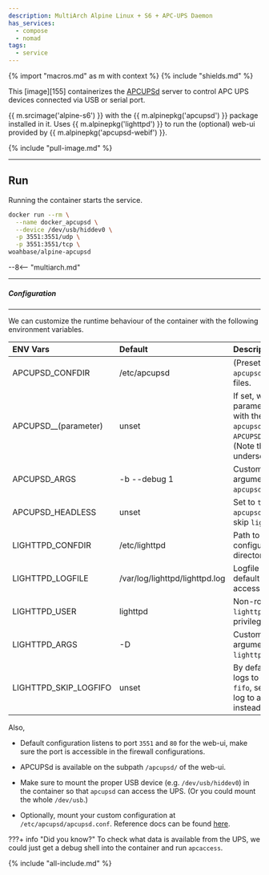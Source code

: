 ```yaml
---
description: MultiArch Alpine Linux + S6 + APC-UPS Daemon
has_services:
  - compose
  - nomad
tags:
  - service
---
```


{% import "macros.md" as m with context %}
{% include "shields.md" %}

This [image][155] containerizes the [APCUPSd][2] server to
control APC UPS devices connected via USB or serial port.

{{ m.srcimage('alpine-s6') }} with the {{ m.alpinepkg('apcupsd')
}} package installed in it. Uses {{ m.alpinepkg('lighttpd') }} to
run the (optional) web-ui provided by {{ m.alpinepkg('apcupsd-webif') }}.

{% include "pull-image.md" %}

---
Run
---

Running the container starts the service.

``` sh
docker run --rm \
  --name docker_apcupsd \
  --device /dev/usb/hiddev0 \
  -p 3551:3551/udp \
  -p 3551:3551/tcp \
woahbase/alpine-apcupsd
```

--8<-- "multiarch.md"

---
##### Configuration
---

We can customize the runtime behaviour of the container with the
following environment variables.

| ENV Vars              | Default                        | Description
| :---                  | :---                           | :---
| APCUPSD_CONFDIR       | /etc/apcupsd                   | (Preset) Path to `apcupsd` configuration files.
| APCUPSD__(parameter)  | unset                          | If set, will update the parameter (if exists) with the value in `apcupsd.conf`. E.g. `APCUPSD__UPSCABLE=usb`. (Note the **double** underscores.)
| APCUPSD_ARGS          | -b --debug 1                   | Customizable arguments passed to `apcupsd` service.
| APCUPSD_HEADLESS      | unset                          | Set to `true` to only start `apcupsd` service, and skip `lighttpd`.
| LIGHTTPD_CONFDIR      | /etc/lighttpd                  | Path to `lighttpd` configuration directory.
| LIGHTTPD_LOGFILE      | /var/log/lighttpd/lighttpd.log | Logfile for `lighttpd`, by default logs both access and error logs.
| LIGHTTPD_USER         | lighttpd                       | Non-root user that `lighttpd` drops privileges to.
| LIGHTTPD_ARGS         | -D                             | Customizable arguments passed to `lighttpd` service.
| LIGHTTPD_SKIP_LOGFIFO | unset                          | By default `lighttpd` logs to `stdout` via a `fifo`, set this to `true` to log to a regular file instead.

Also,

* Default configuration listens to port `3551` and `80` for the
  web-ui, make sure the port is accessible in the firewall
  configurations.

* APCUPSd is available on the subpath `/apcupsd/` of the web-ui.

* Make sure to mount the proper USB device (e.g.
  `/dev/usb/hiddev0`) in the container so that `apcupsd` can
  access the UPS. (Or you could mount the whole `/dev/usb`.)

* Optionally, mount your custom configuration at
  `/etc/apcupsd/apcupsd.conf`. Reference docs can be found
  [here][1].

???+ info "Did you know?"
    To check what data is available from the UPS, we could just
    get a debug shell into the container and run `apcaccess`.

[1]: https://linux.die.net/man/5/apcupsd.conf
[2]: http://www.apcupsd.org/

{% include "all-include.md" %}
